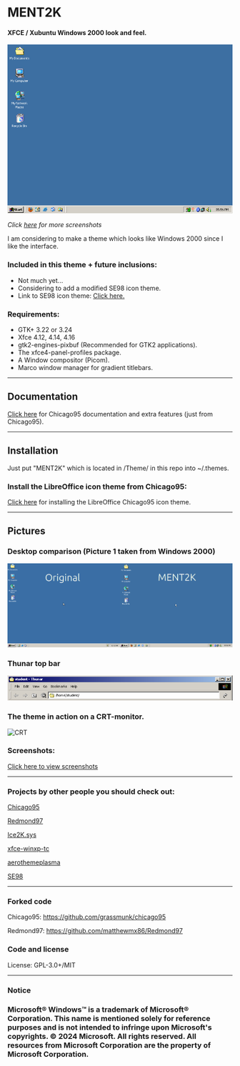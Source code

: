 # MENT2K
#### XFCE / Xubuntu Windows 2000 look and feel.

<p align="center">
<img src="Screenshots/MENT2K-screenshot.png" alt="Desktop"/>
</p>

*Click [here](Screenshots/SCREENSHOTS.md) for more screenshots*

I am considering to make a theme which looks like Windows 2000 since I like the interface.

### Included in this theme + future inclusions:

- Not much yet...
- Considering to add a modified SE98 icon theme.
- Link to SE98 icon theme: [Click here.](https://github.com/nestoris/Win98SE?tab=readme-ov-file)

### Requirements:

- GTK+ 3.22 or 3.24
- Xfce 4.12, 4.14, 4.16
- gtk2-engines-pixbuf (Recommended for GTK2 applications).
- The xfce4-panel-profiles package.
- A Window compositor (Picom).
- Marco window manager for gradient titlebars.

-----

## Documentation

[Click here](INSTALL.md) for Chicago95 documentation and extra features (just from Chicago95).

-----

## Installation

Just put "MENT2K" which is located in /Theme/ in this repo into ~/.themes.

### Install the LibreOffice icon theme from Chicago95:
[Click here](https://github.com/grassmunk/Chicago95/blob/master/Extras/libreoffice-chicago95-iconset/README.md) for installing the LibreOffice Chicago95 icon theme.

----
## Pictures

### Desktop comparison (Picture 1 taken from Windows 2000)
<img src="Screenshots/Comparison.png" alt="Desktop comp"/>

### Thunar top bar
<img src="Screenshots/Thunar.png" alt="thunar"/>

### The theme in action on a CRT-monitor.
<img src="Screenshots/CRT.jpg" alt="CRT"/>

### Screenshots:
[Click here to view screenshots](Screenshots/SCREENSHOTS.md)

----
### Projects by other people you should check out:
[Chicago95](https://github.com/grassmunk/chicago95)

[Redmond97](https://github.com/matthewmx86/Redmond97)

[Ice2K.sys](https://toiletflusher.neocities.org/ice2k/)

[xfce-winxp-tc](https://github.com/rozniak/xfce-winxp-tc)

[aerothemeplasma](https://gitgud.io/wackyideas/aerothemeplasma/)

[SE98](https://github.com/nestoris/Win98SE)

----
### Forked code
Chicago95: https://github.com/grassmunk/chicago95

Redmond97: https://github.com/matthewmx86/Redmond97
### Code and license
License: GPL-3.0+/MIT

[obs-repo]: https://software.opensuse.org//download.html?project=home%3Abgstack15%3AChicago95&package=chicago95-theme-all

----
### Notice
### Microsoft® Windows™ is a trademark of Microsoft® Corporation. This name is mentioned solely for reference purposes and is not intended to infringe upon Microsoft's copyrights. © 2024 Microsoft. All rights reserved. All resources from Microsoft Corporation are the property of Microsoft Corporation.
